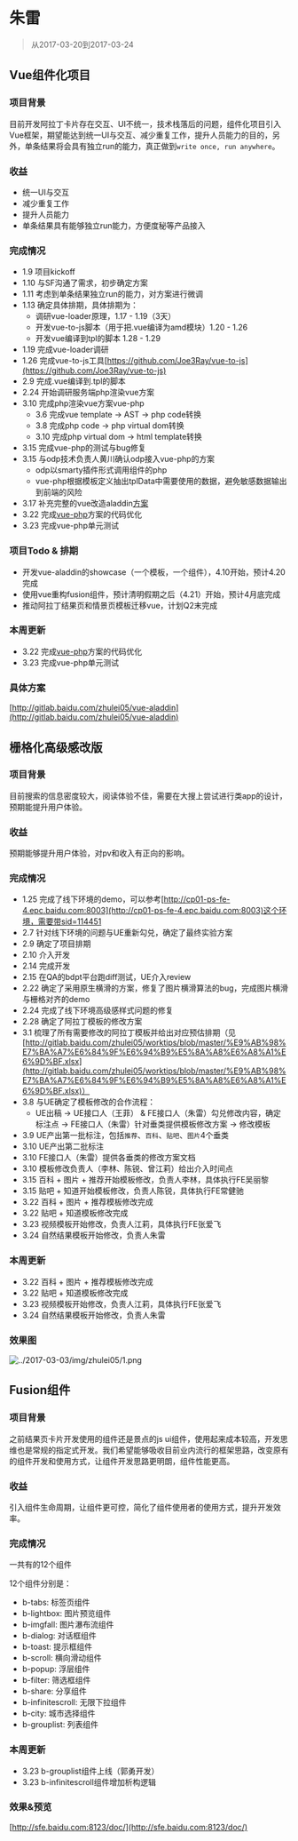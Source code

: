 # 朱雷

> 从2017-03-20到2017-03-24

## Vue组件化项目

### 项目背景

目前开发阿拉丁卡片存在交互、UI不统一，技术栈落后的问题，组件化项目引入Vue框架，期望能达到统一UI与交互、减少重复工作，提升人员能力的目的，另外，单条结果将会具有独立run的能力，真正做到`write once, run anywhere`。

### 收益

- 统一UI与交互
- 减少重复工作
- 提升人员能力
- 单条结果具有能够独立run能力，方便度秘等产品接入

### 完成情况

- 1.9 项目kickoff
- 1.10 与SF沟通了需求，初步确定方案
- 1.11 考虑到单条结果独立run的能力，对方案进行微调
- 1.13 确定具体排期，具体排期为：
    - 调研vue-loader原理，1.17 - 1.19（3天）
    - 开发vue-to-js脚本（用于把.vue编译为amd模块）1.20 - 1.26
    - 开发vue编译到tpl的脚本 1.28 - 1.29
- 1.19 完成vue-loader调研
- 1.26 完成vue-to-js工具[https://github.com/Joe3Ray/vue-to-js](https://github.com/Joe3Ray/vue-to-js)
- 2.9 完成.vue编译到.tpl的脚本
- 2.24 开始调研服务端php渲染vue方案
- 3.10 完成php渲染vue方案vue-php
    - 3.6 完成vue template -> AST -> php code转换
    - 3.8 完成php code -> php virtual dom转换
    - 3.10 完成php virtual dom -> html template转换
- 3.15 完成vue-php的测试与bug修复
- 3.15 与odp技术负责人黄川确认odp接入vue-php的方案
    - odp以smarty插件形式调用组件的php
    - vue-php根据模板定义抽出tplData中需要使用的数据，避免敏感数据输出到前端的风险
- 3.17 补充完整的vue改造aladdin[方案](http://gitlab.baidu.com/zhulei05/vue-aladdin)
- 3.22 完成[vue-php](https://github.com/Joe3Ray/vue-php)方案的代码优化
- 3.23 完成vue-php单元测试

### 项目Todo & 排期

- 开发vue-aladdin的showcase（一个模板，一个组件），4.10开始，预计4.20完成
- 使用vue重构fusion组件，预计清明假期之后（4.21）开始，预计4月底完成
- 推动阿拉丁结果页和情景页模板迁移vue，计划Q2末完成

### 本周更新

- 3.22 完成[vue-php](https://github.com/Joe3Ray/vue-php)方案的代码优化
- 3.23 完成vue-php单元测试

### 具体方案

[http://gitlab.baidu.com/zhulei05/vue-aladdin](http://gitlab.baidu.com/zhulei05/vue-aladdin)

## 栅格化高级感改版

### 项目背景

目前搜索的信息密度较大，阅读体验不佳，需要在大搜上尝试进行类app的设计，预期能提升用户体验。

### 收益

预期能够提升用户体验，对pv和收入有正向的影响。

### 完成情况

- 1.25 完成了线下环境的demo，可以参考[http://cp01-ps-fe-4.epc.baidu.com:8003](http://cp01-ps-fe-4.epc.baidu.com:8003)这个环境，需要带sid=114451
- 2.7 针对线下环境的问题与UE重新勾兑，确定了最终实验方案
- 2.9 确定了项目排期
- 2.10 介入开发
- 2.14 完成开发
- 2.15 在QA的bdpt平台跑diff测试，UE介入review
- 2.22 确定了采用原生横滑的方案，修复了图片横滑算法的bug，完成图片横滑与栅格对齐的demo
- 2.24 完成了线下环境高级感样式问题的修复
- 2.28 确定了阿拉丁模板的修改方案
- 3.1 梳理了所有需要修改的阿拉丁模板并给出对应预估排期（见[http://gitlab.baidu.com/zhulei05/worktips/blob/master/%E9%AB%98%E7%BA%A7%E6%84%9F%E6%94%B9%E5%8A%A8%E6%A8%A1%E6%9D%BF.xlsx](http://gitlab.baidu.com/zhulei05/worktips/blob/master/%E9%AB%98%E7%BA%A7%E6%84%9F%E6%94%B9%E5%8A%A8%E6%A8%A1%E6%9D%BF.xlsx)）
- 3.8 与UE确定了模板修改的合作流程：
    - UE出稿 -> UE接口人（王菲） & FE接口人（朱雷）勾兑修改内容，确定标注点 -> FE接口人（朱雷）针对垂类提供模板修改方案 -> 修改模板
- 3.9 UE产出第一批标注，包括`推荐`、`百科`、`贴吧`、`图片`4个垂类
- 3.10 UE产出第二批标注
- 3.10 FE接口人（朱雷）提供各垂类的修改方案文档
- 3.10 模板修改负责人（李林、陈锐、曾江莉）给出介入时间点
- 3.15 百科 + 图片 + 推荐开始模板修改，负责人李林，具体执行FE吴丽黎
- 3.15 贴吧 + 知道开始模板修改，负责人陈锐，具体执行FE常健驰
- 3.22 百科 + 图片 + 推荐模板修改完成
- 3.22 贴吧 + 知道模板修改完成
- 3.23 视频模板开始修改，负责人江莉，具体执行FE张爱飞
- 3.24 自然结果模板开始修改，负责人朱雷

### 本周更新

- 3.22 百科 + 图片 + 推荐模板修改完成
- 3.22 贴吧 + 知道模板修改完成
- 3.23 视频模板开始修改，负责人江莉，具体执行FE张爱飞
- 3.24 自然结果模板开始修改，负责人朱雷

### 效果图

![../2017-03-03/img/zhulei05/1.png](./img/zhulei05/1.png)

## Fusion组件

### 项目背景

之前结果页卡片开发使用的组件还是景点的js ui组件，使用起来成本较高，开发思维也是常规的指定式开发。我们希望能够吸收目前业内流行的框架思路，改变原有的组件开发和使用方式，让组件开发思路更明朗，组件性能更高。

### 收益

引入组件生命周期，让组件更可控，简化了组件使用者的使用方式，提升开发效率。

### 完成情况

一共有的12个组件

12个组件分别是：

- b-tabs: 标签页组件
- b-lightbox: 图片预览组件
- b-imgfall: 图片瀑布流组件
- b-dialog: 对话框组件
- b-toast: 提示框组件
- b-scroll: 横向滑动组件
- b-popup: 浮层组件
- b-filter: 筛选框组件
- b-share: 分享组件
- b-infinitescroll: 无限下拉组件
- b-city: 城市选择组件
- b-grouplist: 列表组件

### 本周更新

- 3.23 b-grouplist组件上线（郭勇开发）
- 3.23 b-infinitescroll组件增加析构逻辑

### 效果&预览

[http://sfe.baidu.com:8123/doc/](http://sfe.baidu.com:8123/doc/)
